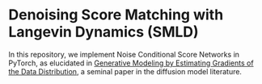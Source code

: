 # Denoising Score Matching with Langevin Dynamics (SMLD)

In this repository, we implement Noise Conditional Score Networks in PyTorch, as elucidated in [Generative Modeling by Estimating Gradients of the Data Distribution](http://arxiv.org/abs/1907.05600), a seminal paper in the diffusion model literature.